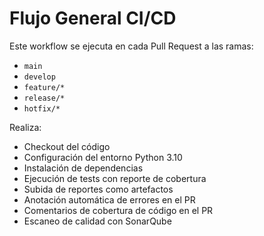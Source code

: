 # Flujo General CI/CD

Este workflow se ejecuta en cada Pull Request a las ramas:

- `main`
- `develop`
- `feature/*`
- `release/*`
- `hotfix/*`

Realiza:

- Checkout del código
- Configuración del entorno Python 3.10
- Instalación de dependencias
- Ejecución de tests con reporte de cobertura
- Subida de reportes como artefactos
- Anotación automática de errores en el PR
- Comentarios de cobertura de código en el PR
- Escaneo de calidad con SonarQube
